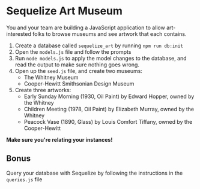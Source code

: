 # Sequelize Art Museum

You and your team are building a JavaScript application to allow art-interested folks to browse museums and see artwork that each contains.

1. Create a database called `sequelize_art` by running `npm run db:init`
1. Open the `models.js` file and follow the prompts
1. Run `node models.js` to apply the model changes to the database, and read the output to make sure nothing goes wrong.
1. Open up the `seed.js` file, and create two museums:
    - The Whitney Museum
    - Cooper-Hewitt Smithsonian Design Museum
1. Create three artworks:
    - Early Sunday Morning (1930, Oil Paint) by Edward Hopper, owned by the Whitney
    - Children Meeting (1978, Oil Paint) by Elizabeth Murray, owned by the Whitney
    - Peacock Vase (1890, Glass) by Louis Comfort Tiffany, owned by the Cooper-Hewitt

**Make sure you're relating your instances!**

## Bonus

Query your database with Sequelize by following the instructions in the `queries.js` file
